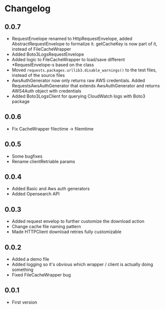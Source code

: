 # Changelog

## 0.0.7

- RequestEnvelope renamed to HttpRequestEnvelope, added AbstractRequestEnvelope to formalize it. getCacheKey is now part of it, instead of FileCacheWrapper
- Added Boto3LogsRequestEnvelope
- Added logic to FileCacheWrapper to load/save different *RequestEnvelope-s based on the class
- Moved `requests.packages.urllib3.disable_warnings()` to the test files, instead of the source files
- AwsAuthGenerator now only returns raw AWS credentials. Added RequestsAwsAuthGenerator that extends AwsAuthGenerator and returns AWS4Auth object with credentials
- Added Boto3LogsClient for querying CloudWatch logs with Boto3 package

## 0.0.6

- Fix CacheWrapper filectime -> filemtime

## 0.0.5

- Some bugfixes
- Rename clientRetriable params

## 0.0.4

- Added Basic and Aws auth generators
- Added Opensearch API

## 0.0.3

- Added request envelop to further customize the download action
- Change cache file naming pattern
- Made HTTPClient download retries fully customizable 

## 0.0.2

- Added a demo file
- Added logging so it's obvious which wrapper / client is actually doing something
- Fixed FileCacheWrapper bug

## 0.0.1

- First version
